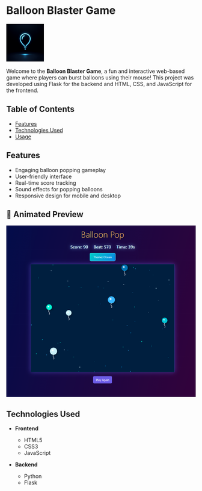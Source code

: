 # Balloon Blaster Game  
<img src="https://github.com/DeeptiOP/balloon-blaster/blob/main/BalloonBlaster/generated-icon.png?raw=true" alt="balloon blaster" width="100"/>

Welcome to the **Balloon Blaster Game**, a fun and interactive web-based game where players can burst balloons using their mouse! This project was developed using Flask for the backend and HTML, CSS, and JavaScript for the frontend.  

## Table of Contents  

- [Features](#features)  
- [Technologies Used](#technologies-used)   
- [Usage](#usage)    

## Features  

- Engaging balloon popping gameplay  
- User-friendly interface  
- Real-time score tracking  
- Sound effects for popping balloons  
- Responsive design for mobile and desktop
   
## 🎥 Animated Preview
<img src="https://github.com/DeeptiOP/balloon-blaster/blob/main/Screenshot%202025-02-06%20011813.png?raw=true" alt="balloon blaster"/> 

## Technologies Used  

- **Frontend**  
  - HTML5  
  - CSS3  
  - JavaScript  
  
- **Backend**  
  - Python  
  - Flask   

